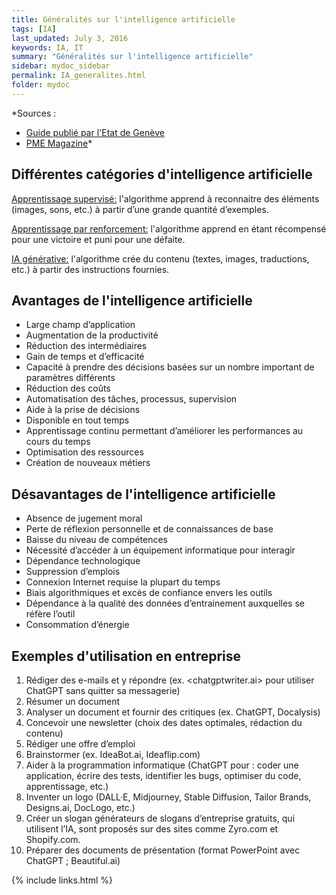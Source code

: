 ```yaml
---
title: Généralités sur l'intelligence artificielle
tags: [IA]
last_updated: July 3, 2016
keywords: IA, IT
summary: "Généralités sur l'intelligence artificielle"
sidebar: mydoc_sidebar
permalink: IA_generalites.html
folder: mydoc
---
```


*Sources : 
* [Guide publié par l'Etat de Genève](https://www.ge.ch/document/guide-intelligence-artificielle)
* [PME Magazine](https://www.pme.ch/dossiers-et-hors-series/2023/09/19/comment-utiliser-lintelligence-artificielle-pour-doper-votre-entreprise-632768)*


## Différentes catégories d'intelligence artificielle

<u>Apprentissage supervisé:</u> l'algorithme apprend à reconnaitre des éléments (images, sons, etc.) à partir d’une grande quantité d’exemples.

<u>Apprentissage par renforcement:</u> l'algorithme apprend en étant récompensé pour une victoire et puni pour une défaite.

<u>IA générative:</u> l'algorithme crée du contenu (textes, images, traductions, etc.) à partir des instructions fournies. 

## Avantages de l'intelligence artificielle

* Large champ d’application
* Augmentation de la productivité
* Réduction des intermédiaires
* Gain de temps et d’efficacité
* Capacité à prendre des décisions basées sur un nombre important de paramètres différents
* Réduction des coûts
* Automatisation des tâches, processus, supervision
* Aide à la prise de décisions
* Disponible en tout temps
* Apprentissage continu permettant d’améliorer les performances au cours du temps
* Optimisation des ressources
* Création de nouveaux métiers 

## Désavantages de l'intelligence artificielle

* Absence de jugement moral
* Perte de réflexion personnelle et de connaissances de base
* Baisse du niveau de compétences
* Nécessité d’accéder à un équipement informatique pour interagir
* Dépendance technologique
* Suppression d’emplois
* Connexion Internet requise la plupart du temps
* Biais algorithmiques et excès de confiance envers les outils
* Dépendance à la qualité des données d’entrainement auxquelles se réfère l’outil
* Consommation d’énergie

## Exemples d'utilisation en entreprise

1. Rédiger des e-mails et y répondre (ex. <chatgptwriter.ai> pour utiliser ChatGPT sans quitter sa messagerie)
2. Résumer un document
3. Analyser un document et fournir des critiques (ex. ChatGPT, Docalysis)
4. Concevoir une newsletter (choix des dates optimales, rédaction du contenu)
5. Rédiger une offre d’emploi
6. Brainstormer (ex. IdeaBot.ai, Ideaflip.com)
7. Aider à la programmation informatique (ChatGPT pour : coder une application, écrire des tests, identifier les bugs, optimiser du code, apprentissage, etc.)
8. Inventer un logo (DALL·E, Midjourney, Stable Diffusion, Tailor Brands, Designs.ai, DocLogo, etc.)
9. Créer un slogan
générateurs de slogans d’entreprise gratuits, qui utilisent l’IA, sont proposés sur des sites comme Zyro.com et Shopify.com.
10. Préparer des documents de présentation (format PowerPoint avec ChatGPT ; Beautiful.ai)


{% include links.html %}
